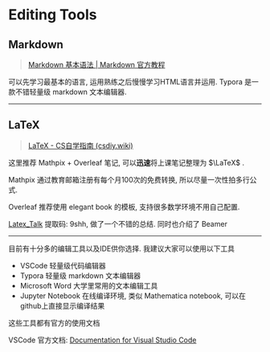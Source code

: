 # Editing Tools

## Markdown

> [Markdown 基本语法 | Markdown 官方教程](https://markdown.com.cn/basic-syntax/)

可以先学习最基本的语言, 运用熟练之后慢慢学习HTML语言并运用. Typora 是一款不错轻量级 markdown 文本编辑器.

****

## LaTeX

>  [LaTeX - CS自学指南 (csdiy.wiki)](https://csdiy.wiki/必学工具/LaTeX/)

这里推荐 Mathpix + Overleaf 笔记, 可以**迅速**将上课笔记整理为 $\LaTeX$ .

Mathpix 通过教育邮箱注册有每个月100次的免费转换, 所以尽量一次性拍多行公式.

Overleaf 推荐使用 elegant book 的模板, 支持很多数学环境不用自己配置.

[Latex_Talk](https://pan.baidu.com/s/1POzAUmkaRfsg17ykHOOgag) 提取码: 9shh, 做了一个不错的总结. 同时也介绍了 Beamer 

****

目前有十分多的编辑工具以及IDE供你选择. 我建议大家可以使用以下工具

* VSCode 轻量级代码编辑器
* Typora 轻量级 markdown 文本编辑器
* Microsoft Word 大学里常用的文本编辑工具
* Jupyter Notebook 在线编译环境, 类似 Mathematica notebook, 可以在github上直接显示编译结果

这些工具都有官方的使用文档

VSCode 官方文档: [Documentation for Visual Studio Code](https://code.visualstudio.com/docs)
